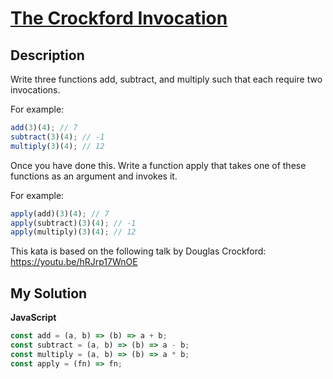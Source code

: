 # [The Crockford Invocation](https://www.codewars.com/kata/57e7d21f6603f6e31f00007c)

## Description

Write three functions add, subtract, and multiply such that each require two invocations.

For example:

```js
add(3)(4); // 7
subtract(3)(4); // -1
multiply(3)(4); // 12
```

Once you have done this. Write a function apply that takes one of these functions as an argument and invokes it.

For example:

```js
apply(add)(3)(4); // 7
apply(subtract)(3)(4); // -1
apply(multiply)(3)(4); // 12
```

This kata is based on the following talk by Douglas Crockford: https://youtu.be/hRJrp17WnOE

## My Solution

**JavaScript**

```js
const add = (a, b) => (b) => a + b;
const subtract = (a, b) => (b) => a - b;
const multiply = (a, b) => (b) => a * b;
const apply = (fn) => fn;
```
